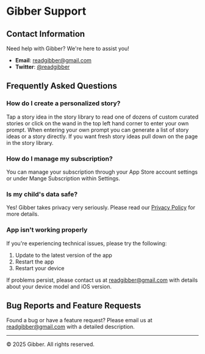 # Gibber Support

## Contact Information
Need help with Gibber? We're here to assist you!

- **Email**: [readgibber@gmail.com](mailto:readgibber@gmail.com)
- **Twitter**: [@readgibber](https://x.com/readgibber)

## Frequently Asked Questions

### How do I create a personalized story?
Tap a story idea in the story library to read one of dozens of custom curated stories or click on the wand in the top left hand corner to enter your own prompt. When entering your own prompt you can generate a list of story ideas or a story directly. If you want fresh story ideas pull down on the page in the story library.

### How do I manage my subscription?
You can manage your subscription through your App Store account settings or under Mange Subscription within Settings. 

### Is my child's data safe?
Yes! Gibber takes privacy very seriously. Please read our [Privacy Policy](https://luismjohnston.github.io/readgibber/privacy-policy.html) for more details.

### App isn't working properly
If you're experiencing technical issues, please try the following:
1. Update to the latest version of the app
2. Restart the app
3. Restart your device

If problems persist, please contact us at readgibber@gmail.com with details about your device model and iOS version.

## Bug Reports and Feature Requests
Found a bug or have a feature request? Please email us at readgibber@gmail.com with a detailed description.

---

© 2025 Gibber. All rights reserved.
